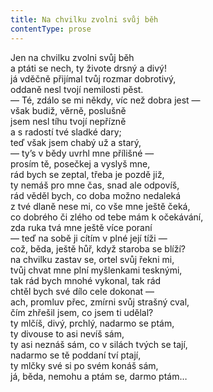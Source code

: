 ```yaml
---
title: Na chvilku zvolni svůj běh
contentType: prose
---
```


Jen na chvilku zvolni svůj běh  
a ptáti se nech, ty živote drsný a divý!  
já vděčně přijímal tvůj rozmar dobrotivý,  
oddaně nesl tvojí nemilosti pěst.  
— Té, zdálo se mi někdy, víc než dobra jest —  
však budiž, věrně, poslušně  
jsem nesl tíhu tvojí nepřízně  
a s radostí tvé sladké dary;  
teď však jsem chabý už a starý,  
— ty’s v bědy uvrhl mne přílišné —  
prosím tě, posečkej a vyslyš mne,  
rád bych se zeptal, třeba je pozdě již,  
ty nemáš pro mne čas, snad ale odpovíš,  
rád věděl bych, co doba možno nedaleká  
z tvé dlaně nese mi, co vše mne ještě čeká,  
co dobrého či zlého od tebe mám k očekávání,  
zda ruka tvá mne ještě více poraní  
— teď na sobě ji cítím v plné její tíži —  
což, běda, ještě hůř, když staroba se blíží?  
na chvilku zastav se, ortel svůj řekni mi,  
tvůj chvat mne plní myšlenkami tesknými,  
tak rád bych mnohé vykonal, tak rád  
chtěl bych své dílo cele dokonat —  
ach, promluv přec, zmírni svůj strašný cval,  
čím zhřešil jsem, co jsem ti udělal?  
ty mlčíš, divý, prchlý, nadarmo se ptám,  
ty divouse to asi nevíš sám,  
ty asi neznáš sám, co v silách tvých se tají,  
nadarmo se tě poddaní tví ptají,  
ty mlčky své si po svém konáš sám,  
já, běda, nemohu a ptám se, darmo ptám…
